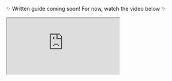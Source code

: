 <div class="text-center my-6">
  <p class="text-lg font-semibold mb-6">✨ Written guide coming soon! For now, watch the video below ✨</p>
</div>

<iframe
  src="https://www.youtube.com/embed/kp_WSNttyeI"
  title="Play PS3 Games on Android"
  allow="accelerometer; autoplay; clipboard-write; encrypted-media; gyroscope; picture-in-picture; web-share"
  allowfullscreen></iframe>
